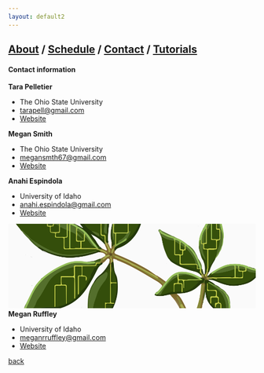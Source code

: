 ```yaml
---
layout: default2
---
```

## [About](index.md) / [Schedule](./Schedule.html) / [Contact](./Contact.html) / [Tutorials](./Tutorials.html)

#### Contact information


**Tara Pelletier**
- The Ohio State University
- tarapell@gmail.com
- [Website](https://sites.google.com/site/taraapelletier/)

**Megan Smith**
- The Ohio State University
- megansmth67@gmail.com
- [Website](https://carstenslab.osu.edu/people.html)

**Anahi Espindola**
- University of Idaho
- anahi.espindola@gmail.com
- [Website](http://anahiespindola.github.io/about-me.html)


![Megan](./assets/img/ssb2018-front-banner.png)
**Megan Ruffley**
- University of Idaho
- meganrruffley@gmail.com
- [Website](https://meganruffley.weebly.com)

[back](./)
